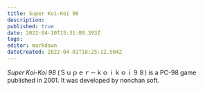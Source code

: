 ```yaml
---
title: Super Koi-Koi 98
description: 
published: true
date: 2022-04-10T15:31:09.393Z
tags: 
editor: markdown
dateCreated: 2022-04-01T18:25:12.504Z
---
```


_Super Koi-Koi 98_ (<span lang='ja'>Ｓｕｐｅｒ－ｋｏｉｋｏｉ９８</span>) is a PC-98 game published in 2001.
It was developed by nonchan soft.
